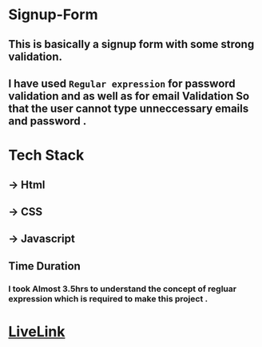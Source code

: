 # Signup-Form

## This is basically a signup form with some strong validation.

## I have used `Regular expression` for password validation and as well as for email Validation So that the user cannot type unneccessary emails and password .

# Tech Stack

## -> Html

## -> CSS

## -> Javascript


## Time Duration

### I took Almost 3.5hrs to understand the concept of regluar expression which is required to make this project .


# [LiveLink](!https://signupformregex.netlify.app/)
